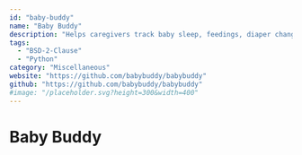 ```yaml
---
id: "baby-buddy"
name: "Baby Buddy"
description: "Helps caregivers track baby sleep, feedings, diaper changes, and tummy time."
tags:
  - "BSD-2-Clause"
  - "Python"
category: "Miscellaneous"
website: "https://github.com/babybuddy/babybuddy"
github: "https://github.com/babybuddy/babybuddy"
#image: "/placeholder.svg?height=300&width=400"
---
```


# Baby Buddy
